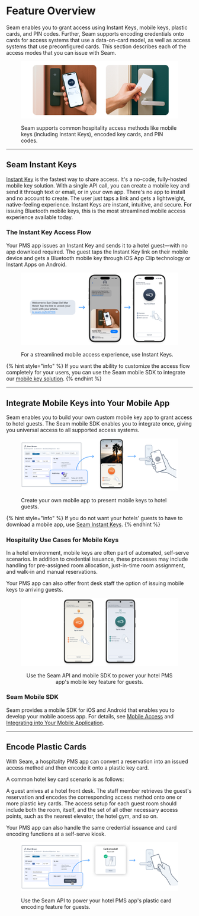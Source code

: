 # Feature Overview

Seam enables you to grant access using Instant Keys, mobile keys, plastic cards, and PIN codes. Further, Seam supports encoding credentials onto cards for access systems that use a data-on-card model, as well as access systems that use preconfigured cards. This section describes each of the access modes that you can issue with Seam.

<figure><img src="../../.gitbook/assets/hand-phone-card-images.png" alt="Seam supports common hospitality access methods like mobile keys (including Instant Keys), encoded key cards, and PIN codes."><figcaption><p>Seam supports common hospitality access methods like mobile keys (including Instant Keys), encoded key cards, and PIN codes.</p></figcaption></figure>

***

## Seam Instant Keys

[Instant Key](../../capability-guides/instant-keys/) is the fastest way to share access. It's a no-code, fully-hosted mobile key solution. With a single API call, you can create a mobile key and send it through text or email, or in your own app. There's no app to install and no account to create. The user just taps a link and gets a lightweight, native-feeling experience. Instant Keys are instant, intuitive, and secure. For issuing Bluetooth mobile keys, this is the most streamlined mobile access experience available today.

### The Instant Key Access Flow

Your PMS app issues an Instant Key and sends it to a hotel guest—with no app download required. The guest taps the Instant Key link on their mobile device and gets a Bluetooth mobile key through iOS App Clip technology or Instant Apps on Android.

<figure><img src="../../.gitbook/assets/instant-key-sms-appclip-unlock.png" alt="For a streamlined mobile access experience, use Instant Keys."><figcaption><p>For a streamlined mobile access experience, use Instant Keys.</p></figcaption></figure>

{% hint style="info" %}
If you want the ability to customize the access flow completely for your users, you can use the Seam mobile SDK to integrate our [mobile key solution](feature-overview.md#integrate-mobile-keys-into-your-mobile-app).
{% endhint %}

***

## Integrate Mobile Keys into Your Mobile App

Seam enables you to build your own custom mobile key app to grant access to hotel guests. The Seam mobile SDK enables you to integrate once, giving you universal access to all supported access systems.

<figure><img src="../../.gitbook/assets/mobile-key-enabled3.png" alt="Create your own mobile app to present mobile keys to hotel guests."><figcaption><p>Create your own mobile app to present mobile keys to hotel guests.</p></figcaption></figure>

{% hint style="info" %}
If you do not want your hotels' guests to have to download a mobile app, use [Seam Instant Keys](feature-overview.md#seam-instant-keys).
{% endhint %}

### Hospitality Use Cases for Mobile Keys

In a hotel environment, mobile keys are often part of automated, self-serve scenarios. In addition to credential issuance, these processes may include handling for pre-assigned room allocation, just-in-time room assignment, and walk-in and manual reservations.

Your PMS app can also offer front desk staff the option of issuing mobile keys to arriving guests.

<div align="center"><figure><img src="../../.gitbook/assets/mobile-app-on-phones.png" alt="Use the Seam API and mobile SDK to power your hotel PMS app&#x27;s mobile key feature for guests."><figcaption><p>Use the Seam API and mobile SDK to power your hotel PMS app's mobile key feature for guests.</p></figcaption></figure></div>

### Seam Mobile SDK

Seam provides a mobile SDK for iOS and Android that enables you to develop your mobile access app. For details, see [Mobile Access](../../capability-guides/mobile-access/) and [Integrating into Your Mobile Application](../../capability-guides/mobile-access/mobile-device-sdks/).

***

## Encode Plastic Cards

With Seam, a hospitality PMS app can convert a reservation into an issued access method and then encode it onto a plastic key card.

A common hotel key card scenario is as follows:

A guest arrives at a hotel front desk. The staff member retrieves the guest's reservation and encodes the corresponding access method onto one or more plastic key cards. The access setup for each guest room should include both the room, itself, and the set of all other necessary access points, such as the nearest elevator, the hotel gym, and so on.

Your PMS app can also handle the same credential issuance and card encoding functions at a self-serve kiosk.

<figure><img src="../../.gitbook/assets/card-encoding-flow-for-hospitality.png" alt="Use the Seam API to power your hotel PMS app&#x27;s plastic card encoding feature for guests."><figcaption><p>Use the Seam API to power your hotel PMS app's plastic card encoding feature for guests.</p></figcaption></figure>
